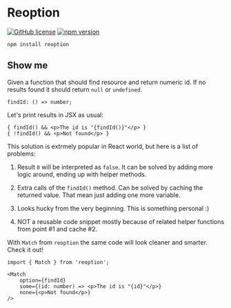# Reoption

[![GitHub license](https://img.shields.io/badge/license-MIT-blue.svg)](https://github.com/ddoronin/reoption/blob/master/LICENSE) 
[![npm version](https://img.shields.io/npm/v/reoption.svg?style=flat)](https://www.npmjs.com/package/reoption) 

```
npm install reoption
```

## Show me

Given a function that should find resource and return numeric id. If no results found it should return `null` or `undefined`.
```tsx
findId: () => number;
```

Let's print results in JSX as usual:

```tsx
{ findId() && <p>The id is "{findId()}"</p> }
{ !findId() && <p>Not found</p> }
```
This solution is extrmely popular in React world, but here is a list of problems:
1. Result `0` will be interpreted as `false`. It can be solved by adding more logic around, ending up with helper methods.

2. Extra calls of the `findId()` method. Can be solved by caching the returned value. That mean just adding one more variable.

3. Looks hucky from the very beginning. This is something personal :)

4. NOT a reusable code snippet mostly because of related helper functions from point #1 and cache #2.

With `Match` from `reoption` the same code will look cleaner and smarter. Check it out!
```tsx
import { Match } from 'reoption';
```
```tsx
<Match 
    option={findId}
    some={(id: number) => <p>The id is "{id}"</p>}
    none={<p>Not found</p>}
/>
```
